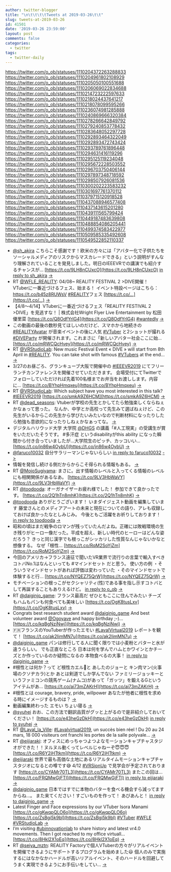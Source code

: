 ```yaml
---
author: twitter-blogger
title: "\n\t\t\t\tTweets at 2019-03-26\t\t"
slug: tweets-at-2019-03-26
id: 41501
date: '2019-03-26 23:59:00'
layout: post
comments: false
categories:
  - twitter
tags:
  - twitter-daily
---
```


https://twitter.com/o_ob/statuses/1110204372263288833 https://twitter.com/o_ob/statuses/1110204961802108929 https://twitter.com/o_ob/statuses/1110205050100551688 https://twitter.com/o_ob/statuses/1110206069022834688 https://twitter.com/o_ob/statuses/1110214723222597633 https://twitter.com/o_ob/statuses/1110218024437641217 https://twitter.com/o_ob/statuses/1110218078099595266 https://twitter.com/o_ob/statuses/1110236074981285888 https://twitter.com/o_ob/statuses/1110240869666320384 https://twitter.com/o_ob/statuses/1110278266642849792 https://twitter.com/o_ob/statuses/1110279240853778432 https://twitter.com/o_ob/statuses/1110283648052297728 https://twitter.com/o_ob/statuses/1110292893464322049 https://twitter.com/o_ob/statuses/1110292893472743424 https://twitter.com/o_ob/statuses/1110293789761896448 https://twitter.com/o_ob/statuses/1110294631416119296 https://twitter.com/o_ob/statuses/1110295125119234048 https://twitter.com/o_ob/statuses/1110295672228503552 https://twitter.com/o_ob/statuses/1110296703750406144 https://twitter.com/o_ob/statuses/1110297897348718592 https://twitter.com/o_ob/statuses/1110298507926081536 https://twitter.com/o_ob/statuses/1110300202223583232 https://twitter.com/o_ob/statuses/1110301697761370112 https://twitter.com/o_ob/statuses/1110379715120918528 https://twitter.com/o_ob/statuses/1110437088946577408 https://twitter.com/o_ob/statuses/1110437143615201280 https://twitter.com/o_ob/statuses/1110439111565799424 https://twitter.com/o_ob/statuses/1110449187483639808 https://twitter.com/o_ob/statuses/1110488854086205441 https://twitter.com/o_ob/statuses/1110499374583422977 https://twitter.com/o_ob/statuses/1110509585335492608 https://twitter.com/o_ob/statuses/1110549522852110337  

*   [@sh_akira](https://twitter.com/sh_akira) こちらこそ感謝です！欧米の方々には「アバター化で子供たちをソーシャルメディアのリスクからマスカレードできる」という説明がすんなり理解されていることを発見しました。明日のIEEEVRでの講演でも紹介するチャンスが… [https://t.co/9LH8nCUxcO](https://t.co/9LH8nCUxcO) [in reply to sh_akira](https://twitter.com/sh_akira/statuses/1110190992299188224) [->](https://twitter.com/o_ob/statuses/1110204372263288833)
*   RT [@WFLE_REALITY](https://twitter.com/WFLE_REALITY): 04/08~ REALITY FESTIVAL 2 >DIVE開催！　 VTuberに一番近づけるフェス、始まる！ イベント特設ページはこちら：https://t.co/b45z8RUWsV [#REALITY](https://twitter.com/search?q=%23REALITY&src=hash)フェス [https://t.co/…](https://t.co/…) [->](https://twitter.com/o_ob/statuses/1110204961802108929)
*   【4/8〜4/14】VTuberに一番近づけるフェス「REALITY FESTIVAL 2 >DIVE」を見逃すな！ | 株式会社Wright Flyer Live Entertainment by 松田 優里菜 [https://t.co/Q8OdfYrlG4](https://t.co/Q8OdfYrlG4) [#wantedly](https://twitter.com/search?q=%23wantedly&src=hash) [->](https://twitter.com/o_ob/statuses/1110205050100551688)
*   この動画の最後の数秒見てほしいのだけど、スマホから地続きの [#REALITYAvatar](https://twitter.com/search?q=%23REALITYAvatar&src=hash) が音楽イベントの後に人気 [#VTuber](https://twitter.com/search?q=%23VTuber&src=hash) と2ショットが撮れる [#DIVEParty](https://twitter.com/search?q=%23DIVEParty&src=hash) が開催されます。これまさに「新しいアバター社会ここに始… [https://t.co/mRWCQcHvey](https://t.co/mRWCQcHvey) [->](https://twitter.com/o_ob/statuses/1110206069022834688)
*   RT [@VRStudioLab](https://twitter.com/VRStudioLab): New music Festival Event « DIVE » will start from 8th April in [#REALITY](https://twitter.com/search?q=%23REALITY&src=hash). You can take shot with famous [#VTubers](https://twitter.com/search?q=%23VTubers&src=hash) at the end… [->](https://twitter.com/o_ob/statuses/1110214723222597633)
*   3/27のお昼ごろ、グランキューブ大阪で開催中の [#IEEEVR2019](https://twitter.com/search?q=%23IEEEVR2019&src=hash) にてフリーランチカンファレンスを開催させていただきます。 会場受付にてTwitterでフォローしていただければ先着100名様までお弁当をお渡しします。内容に… [https://t.co/BYhpHmqxeu](https://t.co/BYhpHmqxeu) [->](https://twitter.com/o_ob/statuses/1110218024437641217)
*   RT [@VRStudioLab](https://twitter.com/VRStudioLab): Which subject have you most interested in this talk? [#IEEEVR2019](https://twitter.com/search?q=%23IEEEVR2019&src=hash) [https://t.co/smkA9Z6HCM](https://t.co/smkA9Z6HCM) [->](https://twitter.com/o_ob/statuses/1110218078099595266)
*   RT [@dead_seasons](https://twitter.com/dead_seasons): Vtuberが学校の先生とかしてたら勉強楽しくならねぇかなぁって思った。 なんか、中学とか高校って先生みて選ばねぇけど、この先生がいるからこの先生から学びたいみたいなので判断材料になったりしたら勉強も意欲的になったりしねぇかなぁってな。 [->](https://twitter.com/o_ob/statuses/1110236074981285888)
*   デジタルハリウッド大学 大学院 [@DHGS](https://twitter.com/DHGS) の講義「#人工現実」の受講生が賞をいただいたそうです。 #多汗症 というdisabilityがthis ability になった瞬間から付き合っていましたが…大学院生のピッチ、カッコいい… [https://t.co/jn86w4OybU](https://t.co/jn86w4OybU) [->](https://twitter.com/o_ob/statuses/1110240869666320384)
*   [@faruco10032](https://twitter.com/faruco10032) 自分サラリーマンじゃないらしい [in reply to faruco10032](https://twitter.com/faruco10032/statuses/1110012444934471680) [->](https://twitter.com/o_ob/statuses/1110278266642849792)
*   情報を発信し続ける側だからからこそ得られる情報もある。 [->](https://twitter.com/o_ob/statuses/1110279240853778432)
*   RT [@MojoSugiyama](https://twitter.com/MojoSugiyama): まさに。出す情報のレベルと入ってくる情報のレベルにも相関関係があるなあ。 [https://t.co/9LV3HbWaVY](https://t.co/9LV3HbWaVY) [->](https://twitter.com/o_ob/statuses/1110283648052297728)
*   RT [@toodooda](https://twitter.com/toodooda): オーガナイザーお疲れ様でした！ 参加できて良かったです。 [https://t.co/2Q1hTn8mhK](https://t.co/2Q1hTn8mhK) [->](https://twitter.com/o_ob/statuses/1110292893464322049)
*   [@toodooda](https://twitter.com/toodooda) ありがとうございます！ いまダイジェスト動画を編集しています 藤堂さんとのメディアアートの未来と現在についての語り、アレも収録しておけば良かったなとしみじみ。 今後ともご活躍をお祈りしております！ [in reply to toodooda](https://twitter.com/toodooda/statuses/1110286013300039681) [->](https://twitter.com/o_ob/statuses/1110292893472743424)
*   昭和の頃はまだ戦争のロマンが残っていたんだよね。正確には敗戦環境の生き残りがヒーロー像だった。平成を超え、新しい時代のヒーローはどんな姿だろう？ きっと同じ漢字でも根っこがシッカリした性質なんじゃないかなと想像する。 なぜ「根性… [https://t.co/RqM2SoYjZm](https://t.co/RqM2SoYjZm) [->](https://twitter.com/o_ob/statuses/1110293789761896448)
*   今回のアメリカ→フランス遠征で聞いたVR業界で流行りの言葉で輸入すべきコトバNo.1はなんといっても #マインドセット だと思う。 使い方の例 ・そういうマインドセットがあれば評価は変わっていた ・そのマインドセットで体験すると行… [https://t.co/NYQEZ75QrW](https://t.co/NYQEZ75QrW) [->](https://twitter.com/o_ob/statuses/1110294631416119296)
*   モチベーションの根っこがセクシャリティ(性)である事を指し示すコトバとして再誕することもありえるけど。 [in reply to o_ob](https://twitter.com/o_ob/statuses/1110293789761896448) [->](https://twitter.com/o_ob/statuses/1110295125119234048)
*   RT [@daiginjo_game](https://twitter.com/daiginjo_game): フランス最高だ ぜひともここに住んでみたい チーズもハムもパンも何食べても美味しい [https://t.co/OgK8tusLxv](https://t.co/OgK8tusLxv) [->](https://twitter.com/o_ob/statuses/1110295672228503552)
*   Congrats best research student award [@daiginjo_game](https://twitter.com/daiginjo_game) And best volunteer award [@Ogoyave](https://twitter.com/Ogoyave) and happy birthday ;-)… [https://t.co/kqBgNziNwj](https://t.co/kqBgNziNwj) [->](https://twitter.com/o_ob/statuses/1110296703750406144)
*   🇫🇷フランスのYouTuberが作ったエモい [#LavalVirtual2019](https://twitter.com/search?q=%23LavalVirtual2019&src=hash) レポートを観て！ [https://t.co/ak2IimMN7u](https://t.co/ak2IimMN7u) [->](https://twitter.com/o_ob/statuses/1110297897348718592)
*   [@daiginjo_game](https://twitter.com/daiginjo_game) パンは修行してる人に聞く限りでは小麦粉とバターと水が違うらしい。 でも正直なところ 日本は何を学んでハムとかワインとかチーズとか作っているのか疑問になるの 本物食べるの大事！ [in reply to daiginjo_game](https://twitter.com/daiginjo_game/statuses/1110139417472237573) [->](https://twitter.com/o_ob/statuses/1110298507926081536)
*   #根性とは何か？って ど根性カエル🐸と あしたのジョーと キン肉マン(火事場のクソヂカラ)とか あとは剣道でしか学んでない ファミリージョッキーというファミコンの競馬ゲーム(ナムコ)があって「ガッツ」を鍛えるGというアイテムがあ… [https://t.co/ai73mZAKrH](https://t.co/ai73mZAKrH) [->](https://twitter.com/o_ob/statuses/1110300202223583232)
*   #根性とは courage, bravery, pride, willpower あなたが他者に根性を求める時にイメージするものは？ [->](https://twitter.com/o_ob/statuses/1110301697761370112)
*   動画編集終わった エモい ちょい寝る [->](https://twitter.com/o_ob/statuses/1110379715120918528)
*   [@syuhei](https://twitter.com/syuhei) おお、この方法で翻訳品質がグッと上がるので是非紹介しておいてください！ [https://t.co/e43heGzDkH](https://t.co/e43heGzDkH) [in reply to syuhei](https://twitter.com/syuhei/statuses/1110398817671610368) [->](https://twitter.com/o_ob/statuses/1110437088946577408)
*   RT [@Laval_la_Ville](https://twitter.com/Laval_la_Ville): [#Lavalvirtual2019](https://twitter.com/search?q=%23Lavalvirtual2019&src=hash), un succès bien réel ! Du 20 au 24 mars, 18 000 visiteurs ont franchi les portes de la salle polyvale… [->](https://twitter.com/o_ob/statuses/1110437143615201280)
*   RT [@eijiaraki](https://twitter.com/eijiaraki): オフィスにめっちゃつよつよなモーションキャプチャスタジオができた！！ヌルヌル動くってレベルじゃねーぞ😇😇😇 [https://t.co/R6Y2iHTtkm](https://t.co/R6Y2iHTtkm) [->](https://twitter.com/o_ob/statuses/1110439111565799424)
*   [@eijiaraki](https://twitter.com/eijiaraki) 世界で最も高価な土地にあるリアルタイムモーションキャプチャスタジオになるとの噂です😅 4/12 [#VRSionUp](https://twitter.com/search?q=%23VRSionUp&src=hash) で見学会が予定されております [https://t.co/CYAMr70TL3](https://t.co/CYAMr70TL3) またこの回は… [https://t.co/FRQMwGjFTI](https://t.co/FRQMwGjFTI) [in reply to eijiaraki](https://twitter.com/eijiaraki/statuses/1110438428070445056) [->](https://twitter.com/o_ob/statuses/1110449187483639808)
*   [@daiginjo_game](https://twitter.com/daiginjo_game) 日本ではすでに本物のバターを食べる機会すら減ってますからね…。 また来てください！すごいものを作って！ あびあんと！ [in reply to daiginjo_game](https://twitter.com/daiginjo_game/statuses/1110487586059907072) [->](https://twitter.com/o_ob/statuses/1110488854086205441)
*   Latest Finger and Face expressions by our VTuber Isora Manami [https://t.co/gKwqpQLO6o](https://t.co/gKwqpQLO6o) [https://t.co/ZsBgi5k9bl](https://t.co/ZsBgi5k9bl) [#VTuber](https://twitter.com/search?q=%23VTuber&src=hash) [#WFLE](https://twitter.com/search?q=%23WFLE&src=hash) [#VRStudioLab](https://twitter.com/search?q=%23VRStudioLab&src=hash) [->](https://twitter.com/o_ob/statuses/1110499374583422977)
*   I’m visiting [#ubinnovationlab](https://twitter.com/search?q=%23ubinnovationlab&src=hash) to share history and latest vr4.0 movements. Then I got reached to my office virtuall… [https://t.co/8Hkl2X1oEq](https://t.co/8Hkl2X1oEq) [->](https://twitter.com/o_ob/statuses/1110509585335492608)
*   RT [@seiya_mztn](https://twitter.com/seiya_mztn): REALITY Factoryで個人VTuberの方々がリアルイベントを開催できるようにサポートするプログラムを始めました😃 個人のみで実施するにはなかなかハードルが高いリアルイベント、そのハードルを回避してうまく実現できるようにお手伝いをしてい… [->](https://twitter.com/o_ob/statuses/1110549522852110337)